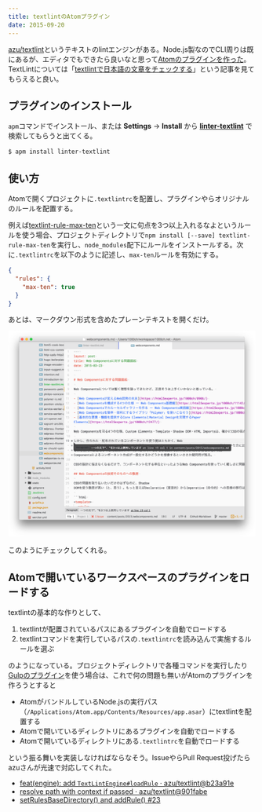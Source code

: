 ```yaml
---
title: textlintのAtomプラグイン
date: 2015-09-20
---
```


[azu/textlint](https://github.com/azu/textlint)というテキストのlintエンジンがある。Node.js製なのでCLI周りは既にあるが、エディタでもできたら良いなと思って[Atomのプラグインを作った](https://github.com/1000ch/linter-textlint)。TextLintについては「[textlintで日本語の文章をチェックする](http://efcl.info/2015/09/10/introduce-textlint/)」という記事を見てもらえると良い。

## プラグインのインストール

`apm`コマンドでインストール、または **Settings** → **Install** から [**linter-textlint**](https://atom.io/packages/linter-textlint) で検索してもらうと出てくる。

```bash
$ apm install linter-textlint
```

## 使い方

Atomで開くプロジェクトに`.textlintrc`を配置し、プラグインやらオリジナルのルールを配置する。

例えば[textlint-rule-max-ten](https://github.com/azu/textlint-rule-max-ten)という一文に句点を3つ以上入れるなよというルールを使う場合、プロジェクトディレクトリで`npm install [--save] textlint-rule-max-ten`を実行し、`node_modules`配下にルールをインストールする。次に`.textlintrc`を以下のように記述し、`max-ten`ルールを有効にする。

```json
{
  "rules": {
    "max-ten": true
  }
}
```

あとは、マークダウン形式を含めたプレーンテキストを開くだけ。

![](./atom.png)

このようにチェックしてくれる。

## Atomで開いているワークスペースのプラグインをロードする

textlintの基本的な作りとして、

1. textlintが配置されているパスにあるプラグインを自動でロードする
2. textlintコマンドを実行しているパスの`.textlintrc`を読み込んで実施するルールを選ぶ

のようになっている。プロジェクトディレクトリで各種コマンドを実行したり[Gulpのプラグイン](http://github.com/nakajmg/gulp-textlint)を使う場合は、これで何の問題も無いがAtomのプラグインを作ろうとすると

- AtomがバンドルしているNode.jsの実行パス（`/Applications/Atom.app/Contents/Resources/app.asar`）にtextlintを配置する
- Atomで開いているディレクトリにあるプラグインを自動でロードする
- Atomで開いているディレクトリにある`.textlintrc`を自動でロードする

という振る舞いを実装しなければならなそう。IssueやらPull Request投げたらazuさんが光速で対応してくれた。

- [feat(engine): add `TextLintEngine#loadRule` · azu/textlint@b23a91e](https://github.com/azu/textlint/commit/b23a91e8aca3b2caf085faefbf1bd90d22d2f4fe)
- [resolve path with context if passed · azu/textlint@901fabe](https://github.com/azu/textlint/commit/901fabe26158f0ca1fae53d01a8a3695a4a1e68e)
- [setRulesBaseDirectory() and addRule() #23](https://github.com/azu/textlint/pull/23)
